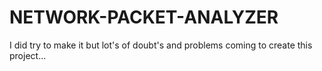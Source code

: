 # NETWORK-PACKET-ANALYZER
I did try to make it but lot's of doubt's and problems coming to create this project...
